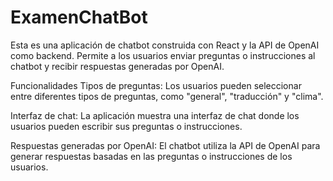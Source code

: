 # ExamenChatBot
Esta es una aplicación de chatbot construida con React y la API de OpenAI como backend. Permite a los usuarios enviar preguntas o instrucciones al chatbot y recibir respuestas generadas por OpenAI.

Funcionalidades
Tipos de preguntas: Los usuarios pueden seleccionar entre diferentes tipos de preguntas, como "general", "traducción" y "clima".

Interfaz de chat: La aplicación muestra una interfaz de chat donde los usuarios pueden escribir sus preguntas o instrucciones.

Respuestas generadas por OpenAI: El chatbot utiliza la API de OpenAI para generar respuestas basadas en las preguntas o instrucciones de los usuarios.

